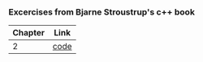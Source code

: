 ### Excercises from Bjarne Stroustrup's c++ book

|Chapter|Link|
|-------|:--:|
|2      |[code](chapter2)|
